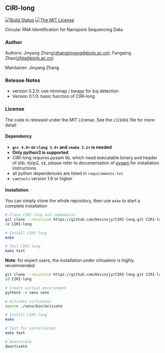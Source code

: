 ## CIRI-long

[![Build Status](https://travis-ci.com/Kevinzjy/CIRI-long.svg?token=sq9vq2uzixNezTJhts8Z&branch=master)](https://travis-ci.com/Kevinzjy/CIRI-long)
[![The MIT License](https://img.shields.io/badge/license-MIT-orange.svg)](https://github.com/Kevinzjy/CIRI-long/blob/master/LICENSE)

Circular RNA Identification for Nanopore Sequencing Data

### Author ###

Authors: Jinyang Zhang(zhangjinyang@biols.ac.cn), Fangqing Zhao(zfdq@biols.ac.cn)

Maintainer: Jinyang Zhang

### Release Notes ###

- version 0.2.0: use minimap / bwapy for bsj detection
- Version 0.1.0: basic function of CIRI-long

### License ### 

The code is released under the MIT License. See the `LICENSE` file for more detail

#### Dependency

- **`gcc 4.8+` or `clang 3.4+` and `cmake 3.2+` is needed**
- **Only python3 is supported**
- CIRI-long requires pysam lib, which need executable binary and header of zlib, bzip2, xz, 
please refer to documentation of [pysam](https://pysam.readthedocs.io/en/latest/installation.html) for installation instructions
- all python dependencies are listed in `requirements.txt`
- `samtools` version 1.9 or higher

#### Installation

You can simply clone the whole repository, then use `make` to start a complete installation 

```bash
# Clone CIRI-long and submodules
git clone --recursive https://github.com/Kevinzjy/CIRI-long.git CIRI-long
cd CIRI-long

# Install CIRI-long 
make

# Test CIRI-long
make test
```

**Note**: for expert users, the installation under virtualenv is highly recommended

```bash
git clone --recursive https://github.com/Kevinzjy/CIRI-long.git CIRI-long
cd CIRI-long

# Create virtual environment
python3 -m venv venv

# Activate virtualenv
source ./venv/bin/activate

# Install CIRI-long
make

# Test for installation
make test

# Deactivate
deactivate
```

